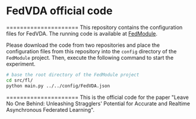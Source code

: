 # FedVDA official code

=====================
This repository contains the configuration files for FedVDA. The running code is available at [FedModule](https://github.com/desperadoccy/async-FL).

Please download the code from two repositories and place the configuration files from this repository into the `config` directory of the `FedModule` project. Then, execute the following command to start the experiment.

```bash
# base the root directory of the FedModule project
cd src/fl/
python main.py ../../config/FedVDA.json
```

=====================
This is the official code for the paper "Leave No One Behind: Unleashing Stragglers' Potential for Accurate and Realtime Asynchronous Federated Learning".
